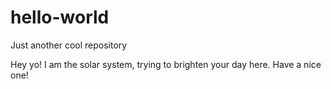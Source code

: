 # hello-world
Just another cool repository

Hey yo! I am the solar system, trying to brighten your day here. Have a nice one!
